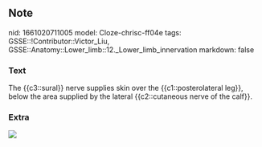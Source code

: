 ## Note
nid: 1661020711005
model: Cloze-chrisc-ff04e
tags: GSSE::!Contributor::Victor_Liu, GSSE::Anatomy::Lower_limb::12._Lower_limb_innervation
markdown: false

### Text
The {{c3::sural}} nerve supplies skin over the {{c1::posterolateral leg}}, below the area supplied by the lateral {{c2::cutaneous nerve of the calf}}.

### Extra
<img src="paste-fb28ac2898d4224936b2d341cff8091ebbd77ec5.jpg">
